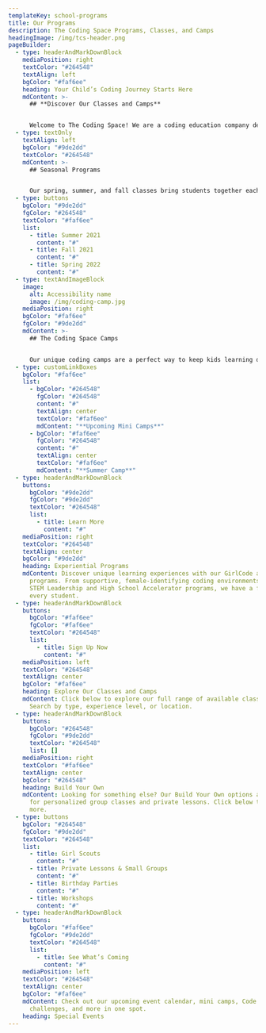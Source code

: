 ```yaml
---
templateKey: school-programs
title: Our Programs
description: The Coding Space Programs, Classes, and Camps
headingImage: /img/tcs-header.png
pageBuilder:
  - type: headerAndMarkDownBlock
    mediaPosition: right
    textColor: "#264548"
    textAlign: left
    bgColor: "#faf6ee"
    heading: Your Child’s Coding Journey Starts Here
    mdContent: >-
      ## **Discover Our Classes and Camps**


      Welcome to The Coding Space! We are a coding education company dedicated to helping kids learn to code through the development of computational thinking skills, intellectual confidence, self-expression, and independence. Our in-person and virtual classes and camps provide a caring, inclusive, and challenging experience for all students through exceptional curriculum and customized teaching methods delivered by our expert teachers. Learn more about what makes our approach unique here.
  - type: textOnly
    textAlign: left
    bgColor: "#9de2dd"
    textColor: "#264548"
    mdContent: >-
      ## Seasonal Programs


      Our spring, summer, and fall classes bring students together each week to make progress on individual projects, dive into hands-on activities, and explore opportunities for self-expression. By challenging students at their individual level to create projects as unique as they are, we underscore the power of personalized learning. And with our 4:1 student-to-teacher ratio, students get the guidance they need to keep moving forward. Learn more about each semester by clicking below.
  - type: buttons
    bgColor: "#9de2dd"
    fgColor: "#264548"
    textColor: "#faf6ee"
    list:
      - title: Summer 2021
        content: "#"
      - title: Fall 2021
        content: "#"
      - title: Spring 2022
        content: "#"
  - type: textAndImageBlock
    image:
      alt: Accessibility name
      image: /img/coding-camp.jpg
    mediaPosition: right
    bgColor: "#faf6ee"
    fgColor: "#9de2dd"
    mdContent: >-
      ## The Coding Space Camps


      Our unique coding camps are a perfect way to keep kids learning during time off from school. With cool team-building tasks, STEM subject explorations, and engaging hands-on activities, campers are challenged at their individual level while having a blast. Whether your child is joining us for our week-by-week summer camp or building their skills during a mini camp, they’ll come away smarter, stronger, and smiling. Learn more about our camp offerings by clicking below.
  - type: customLinkBoxes
    bgColor: "#faf6ee"
    list:
      - bgColor: "#264548"
        fgColor: "#264548"
        content: "#"
        textAlign: center
        textColor: "#faf6ee"
        mdContent: "**Upcoming Mini Camps**"
      - bgColor: "#faf6ee"
        fgColor: "#264548"
        content: "#"
        textAlign: center
        textColor: "#faf6ee"
        mdContent: "**Summer Camp**"
  - type: headerAndMarkDownBlock
    buttons:
      bgColor: "#9de2dd"
      fgColor: "#9de2dd"
      textColor: "#264548"
      list:
        - title: Learn More
          content: "#"
    mediaPosition: right
    textColor: "#264548"
    textAlign: center
    bgColor: "#9de2dd"
    heading: Experiential Programs
    mdContent: Discover unique learning experiences with our GirlCode and teen
      programs. From supportive, female-identifying coding environments to our
      STEM Leadership and High School Accelerator programs, we have a fit for
      every student.
  - type: headerAndMarkDownBlock
    buttons:
      bgColor: "#faf6ee"
      fgColor: "#faf6ee"
      textColor: "#264548"
      list:
        - title: Sign Up Now
          content: "#"
    mediaPosition: left
    textColor: "#264548"
    textAlign: center
    bgColor: "#faf6ee"
    heading: Explore Our Classes and Camps
    mdContent: Click below to explore our full range of available classes and camps.
      Search by type, experience level, or location.
  - type: headerAndMarkDownBlock
    buttons:
      bgColor: "#264548"
      fgColor: "#9de2dd"
      textColor: "#264548"
      list: []
    mediaPosition: right
    textColor: "#faf6ee"
    textAlign: center
    bgColor: "#264548"
    heading: Build Your Own
    mdContent: Looking for something else? Our Build Your Own options are perfect
      for personalized group classes and private lessons. Click below to learn
      more.
  - type: buttons
    bgColor: "#264548"
    fgColor: "#9de2dd"
    textColor: "#264548"
    list:
      - title: Girl Scouts
        content: "#"
      - title: Private Lessons & Small Groups
        content: "#"
      - title: Birthday Parties
        content: "#"
      - title: Workshops
        content: "#"
  - type: headerAndMarkDownBlock
    buttons:
      bgColor: "#faf6ee"
      fgColor: "#9de2dd"
      textColor: "#264548"
      list:
        - title: See What’s Coming
          content: "#"
    mediaPosition: left
    textColor: "#264548"
    textAlign: center
    bgColor: "#faf6ee"
    mdContent: Check out our upcoming event calendar, mini camps, Code 4 Change
      challenges, and more in one spot.
    heading: Special Events
---
```

